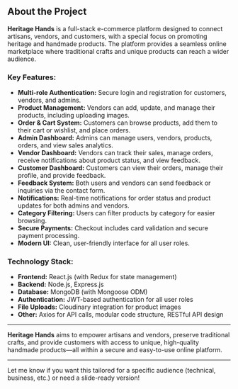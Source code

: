 
## About the Project

**Heritage Hands** is a full-stack e-commerce platform designed to connect artisans, vendors, and customers, with a special focus on promoting heritage and handmade products. The platform provides a seamless online marketplace where traditional crafts and unique products can reach a wider audience.

### Key Features:
- **Multi-role Authentication:** Secure login and registration for customers, vendors, and admins.
- **Product Management:** Vendors can add, update, and manage their products, including uploading images.
- **Order & Cart System:** Customers can browse products, add them to their cart or wishlist, and place orders.
- **Admin Dashboard:** Admins can manage users, vendors, products, orders, and view sales analytics.
- **Vendor Dashboard:** Vendors can track their sales, manage orders, receive notifications about product status, and view feedback.
- **Customer Dashboard:** Customers can view their orders, manage their profile, and provide feedback.
- **Feedback System:** Both users and vendors can send feedback or inquiries via the contact form.
- **Notifications:** Real-time notifications for order status and product updates for both admins and vendors.
- **Category Filtering:** Users can filter products by category for easier browsing.
- **Secure Payments:** Checkout includes card validation and secure payment processing.
- **Modern UI:** Clean, user-friendly interface for all user roles.

### Technology Stack:
- **Frontend:** React.js (with Redux for state management)
- **Backend:** Node.js, Express.js
- **Database:** MongoDB (with Mongoose ODM)
- **Authentication:** JWT-based authentication for all user roles
- **File Uploads:** Cloudinary integration for product images
- **Other:** Axios for API calls, modular code structure, RESTful API design

---

**Heritage Hands** aims to empower artisans and vendors, preserve traditional crafts, and provide customers with access to unique, high-quality handmade products—all within a secure and easy-to-use online platform.

---

Let me know if you want this tailored for a specific audience (technical, business, etc.) or need a slide-ready version!